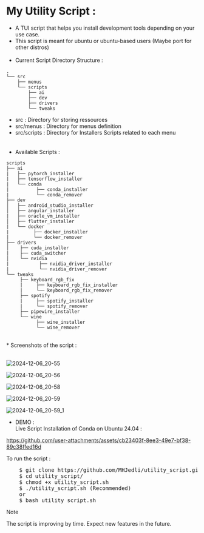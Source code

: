 # My Utility Script :
*  A TUI script that helps you install development tools depending on your use case.
*  This script is meant for ubuntu or ubuntu-based users (Maybe port for other distros)
<br><br>
*  Current Script Directory Structure :
```
.
└── src
    ├── menus
    └── scripts
        ├── ai
        ├── dev
        ├── drivers
        └── tweaks

```
*  src : Directory for storing ressources <br>
*  src/menus : Directory for menus definition <br>
*  src/scripts : Directory for Installers Scripts related to each menu <br>
<br><br>
*  Available Scripts :
```
scripts
├── ai
|   ├── pytorch_installer
|   ├── tensorflow_installer
|   └── conda
|          ├── conda_installer
|          └── conda_remover
├── dev
│   ├── android_studio_installer
│   ├── angular_installer
|   ├── oracle_vm_installer
│   ├── flutter_installer
|   └── docker
|         ├── docker_installer
|         └── docker_remover
├── drivers
│    ├── cuda_installer
|    ├── cuda_switcher 
│    └── nvidia
|           ├── nvidia_driver_installer
|           └── nvidia_driver_remover
└── tweaks
     ├── keyboard_rgb_fix
     |     ├── keyboard_rgb_fix_installer
     |     └── keyboard_rgb_fix_remover
     ├── spotify
     |     ├── spotify_installer
     |     └── spotify_remover
     ├── pipewire_installer
     └── wine
           ├── wine_installer
           └── wine_remover
```
<br>
*  Screenshots of the script :
<br><br>

![2024-12-06_20-55](https://github.com/user-attachments/assets/b477c59b-3abb-48a6-b271-4f773477d6fe)

![2024-12-06_20-56](https://github.com/user-attachments/assets/70783455-2701-4052-8593-1c6c1d3f4f82)

![2024-12-06_20-58](https://github.com/user-attachments/assets/bbf11d7c-9129-470c-ad91-43d47513c450)

![2024-12-06_20-59](https://github.com/user-attachments/assets/71beedf6-49f6-4d1f-9f76-59f97c37337a)

![2024-12-06_20-59_1](https://github.com/user-attachments/assets/98aab35c-36b2-4175-89cd-0f7896e58a86)
<br>
* DEMO :<br>
Live Script Installation of Conda on Ubuntu 24.04 :
  

https://github.com/user-attachments/assets/cb23403f-8ee3-49e7-bf38-89c38ffed16d




To run the script :
<pre>
    $ git clone https://github.com/MHJedli/utility_script.git
    $ cd utility_script/
    $ chmod +x utility_script.sh
    $ ./utility_script.sh (Recommended) 
    or
    $ bash utility_script.sh
</pre>

> [!NOTE]
> The script is improving by time. Expect new features in the future.
